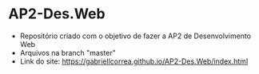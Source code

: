 # AP2-Des.Web
- Repositório criado com o objetivo de fazer a AP2 de Desenvolvimento Web
- Arquivos na branch "master"
- Link do site: https://gabriellcorrea.github.io/AP2-Des.Web/index.html
  
